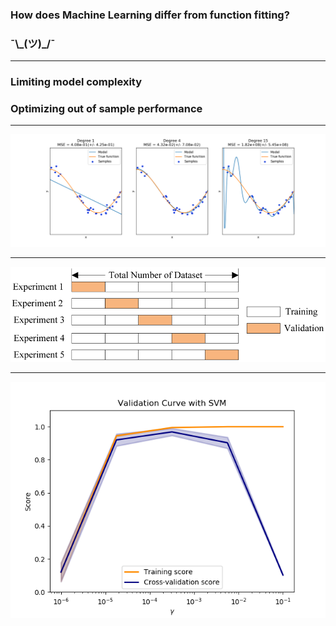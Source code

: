 ### How does Machine Learning differ from function fitting?
### ¯\\\_(ツ)\_/¯

---

### Limiting model complexity
### Optimizing out of sample performance

---

![complexity](/pipeline/complexity.png)

---

![cv](/pipeline/cv.png)

---

![validation](/pipeline/validation.png)

